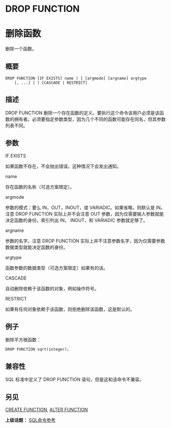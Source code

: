# DROP FUNCTION

# 删除函数

删除一个函数。

## 概要

```
DROP FUNCTION [IF EXISTS] name ( [ [argmode] [argname] argtype 
    [, ...] ] ) [CASCADE | RESTRICT]
```

## 描述

DROP FUNCTION 删除一个存在函数的定义。要执行这个命令该用户必须是该函数的拥有者。必须要指定参数类型，因为几个不同的函数可能存在同名，但其参数列表不同。

## 参数

IF EXISTS

如果函数不存在，不会抛出错误。这种情况下会发出通知。

name

存在函数的名称（可选方案限定）。

argmode

参数的模式：要么 IN，OUT，INOUT，或 VARIADIC。如果省略，则默认是 IN。注意 DROP FUNCTION 实际上并不会注意 OUT 参数，因为仅需要输入参数就能决定函数的身份。索引列出 IN， INOUT，和 VARIADIC 参数就足够了。

argname

参数的名字。注意 DROP FUNCTION 实际上并不注意参数名字，因为仅需要参数数据类型就能决定函数的身份。

argtype

函数参数的数据类型（可选方案限定）如果有的话。

CASCADE

自动删除依赖于该函数的对象，例如操作符号。

RESTRICT

如果有任何对象依赖于该函数，则拒绝删除该函数，这是默认的。

## 例子

删除平方根函数：

```
DROP FUNCTION sqrt(integer);
```

## 兼容性

SQL 标准中定义了 DROP FUNCTION 语句，但是这和该命令不兼容。

## 另见

[CREATE FUNCTION](./create-function.md), [ALTER FUNCTION](./alter-function.md)

**上级话题：** [SQL命令参考](./README.md)

